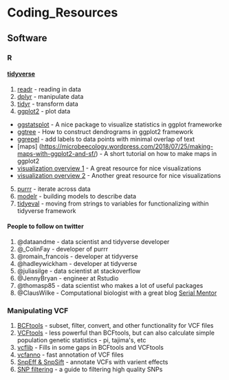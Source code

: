 # Coding_Resources

## Software 

### R

#### [tidyverse](https://www.tidyverse.org/)
1. [readr](http://r4ds.had.co.nz/data-import.html) - reading in data
2. [dplyr](http://r4ds.had.co.nz/transform.html) - manipulate data
3. [tidyr](http://r4ds.had.co.nz/tidy-data.html) - transform data
4. [ggplot2](http://r4ds.had.co.nz/data-visualisation.html) - plot data
  * [ggstatsplot](https://github.com/IndrajeetPatil/ggstatsplot/blob/master/README.md) - A nice package to visualize statistics in ggplot frameworke
  * [ggtree](https://bioconductor.org/packages/devel/bioc/vignettes/ggtree/inst/doc/treeVisualization.html) - How to construct dendrograms in ggplot2 framework
  * [ggrepel](https://cran.r-project.org/web/packages/ggrepel/vignettes/ggrepel.html) - add labels to data points with minimal overlap of text
  * [maps] (https://microbeecology.wordpress.com/2018/07/25/making-maps-with-ggplot2-and-sf/) - A short tutorial on how to make maps in ggplot2
  * [visualization overview 1](https://www.data-to-viz.com/index.html#portfolioanchor) - A great resource for nice visualizations
  * [visualization overview 2](https://serialmentor.com/dataviz/) - Another great resource for nice visualizations
5. [purrr](http://r4ds.had.co.nz/iteration.html) - iterate across data
6. [modelr](http://r4ds.had.co.nz/model-basics.html) - building models to describe data
7. [tidyeval](https://edwinth.github.io/blog/dplyr-recipes/) - moving from strings to variables for functionalizing within tidyverse framework

#### People to follow on twitter
1. @dataandme - data scientist and tidyverse developer
2. @_ColinFay - developer of purrr
3. @romain_francois - developer at tidyverse
4. @hadleywickham - developer at tidyverse
5. @juliasilge - data scientist at stackoverflow
6. @JennyBryan - engineer at Rstudio
7. @thomasp85 - data scientist who makes a lot of useful packages
8. @ClausWilke - Computational biologist with a great blog [Serial Mentor](serialmentor.com)

### Manipulating VCF

1. [BCFtools](https://samtools.github.io/bcftools/bcftools.html) - subset, filter, convert, and other functionality for VCF files
2. [VCFtools](https://vcftools.github.io/man_latest.html) - less powerful than BCFtools, but can also calculate simple population genetic statistics - pi, tajima's, etc
3. [vcflib](https://github.com/vcflib/vcflib) - Fills in some gaps in BCFtools and VCFtools
4. [vcfanno](https://github.com/brentp/vcfanno) - fast annotation of VCF files
5. [SnpEff & SnpSift](http://snpeff.sourceforge.net/) - annotate VCFs with varient effects
6. [SNP filtering](http://ddocent.com/filtering/) - a guide to filtering high quality SNPs


